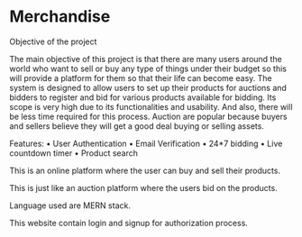 # Merchandise
Objective of the project

The main objective of this project is that there are many users around the world who want to sell or buy
any type of things under their budget so this will provide a platform for them so that their life can
become easy. The system is designed to allow users to set up their products for auctions and bidders to
register and bid for various products available for bidding. Its scope is very high due to its functionalities
and usability. And also, there will be less time required for this process. Auction are popular because
buyers and sellers believe they will get a good deal buying or selling assets.

Features:
				• User Authentication
				• Email Verification
				• 24*7 bidding
				• Live countdown timer
				• Product search

This is an online platform where the user can buy and sell their products.

This is just like an auction platform where the users bid on the products.

Language used are MERN stack.

This website contain login and signup for authorization process.

